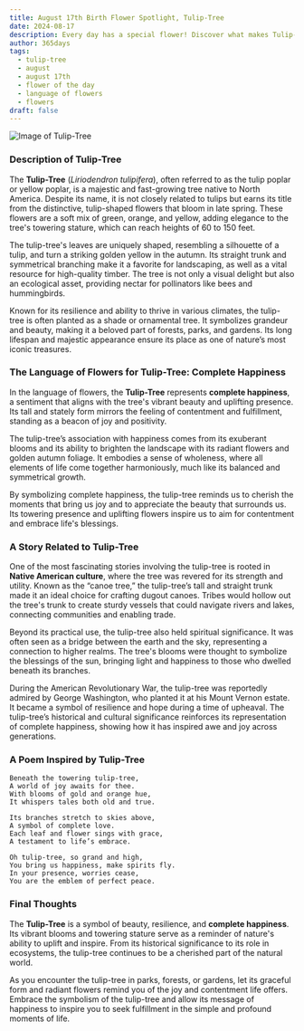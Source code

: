 ```yaml
---
title: August 17th Birth Flower Spotlight, Tulip-Tree
date: 2024-08-17
description: Every day has a special flower! Discover what makes Tulip-Tree unique as today’s birth flower and its symbolic meaning.
author: 365days
tags:
  - tulip-tree
  - august
  - august 17th
  - flower of the day
  - language of flowers
  - flowers
draft: false
---
```


![Image of Tulip-Tree](https://cdn.pixabay.com/photo/2013/05/27/14/16/tulip-tree-113995_1280.jpg#center)


### Description of Tulip-Tree

The **Tulip-Tree** (_Liriodendron tulipifera_), often referred to as the tulip poplar or yellow poplar, is a majestic and fast-growing tree native to North America. Despite its name, it is not closely related to tulips but earns its title from the distinctive, tulip-shaped flowers that bloom in late spring. These flowers are a soft mix of green, orange, and yellow, adding elegance to the tree's towering stature, which can reach heights of 60 to 150 feet.

The tulip-tree's leaves are uniquely shaped, resembling a silhouette of a tulip, and turn a striking golden yellow in the autumn. Its straight trunk and symmetrical branching make it a favorite for landscaping, as well as a vital resource for high-quality timber. The tree is not only a visual delight but also an ecological asset, providing nectar for pollinators like bees and hummingbirds.

Known for its resilience and ability to thrive in various climates, the tulip-tree is often planted as a shade or ornamental tree. It symbolizes grandeur and beauty, making it a beloved part of forests, parks, and gardens. Its long lifespan and majestic appearance ensure its place as one of nature’s most iconic treasures.

### The Language of Flowers for Tulip-Tree: Complete Happiness

In the language of flowers, the **Tulip-Tree** represents **complete happiness**, a sentiment that aligns with the tree's vibrant beauty and uplifting presence. Its tall and stately form mirrors the feeling of contentment and fulfillment, standing as a beacon of joy and positivity.

The tulip-tree’s association with happiness comes from its exuberant blooms and its ability to brighten the landscape with its radiant flowers and golden autumn foliage. It embodies a sense of wholeness, where all elements of life come together harmoniously, much like its balanced and symmetrical growth.

By symbolizing complete happiness, the tulip-tree reminds us to cherish the moments that bring us joy and to appreciate the beauty that surrounds us. Its towering presence and uplifting flowers inspire us to aim for contentment and embrace life's blessings.

### A Story Related to Tulip-Tree

One of the most fascinating stories involving the tulip-tree is rooted in **Native American culture**, where the tree was revered for its strength and utility. Known as the “canoe tree,” the tulip-tree’s tall and straight trunk made it an ideal choice for crafting dugout canoes. Tribes would hollow out the tree's trunk to create sturdy vessels that could navigate rivers and lakes, connecting communities and enabling trade.

Beyond its practical use, the tulip-tree also held spiritual significance. It was often seen as a bridge between the earth and the sky, representing a connection to higher realms. The tree's blooms were thought to symbolize the blessings of the sun, bringing light and happiness to those who dwelled beneath its branches.

During the American Revolutionary War, the tulip-tree was reportedly admired by George Washington, who planted it at his Mount Vernon estate. It became a symbol of resilience and hope during a time of upheaval. The tulip-tree’s historical and cultural significance reinforces its representation of complete happiness, showing how it has inspired awe and joy across generations.

### A Poem Inspired by Tulip-Tree

```
Beneath the towering tulip-tree,  
A world of joy awaits for thee.  
With blooms of gold and orange hue,  
It whispers tales both old and true.  

Its branches stretch to skies above,  
A symbol of complete love.  
Each leaf and flower sings with grace,  
A testament to life’s embrace.  

Oh tulip-tree, so grand and high,  
You bring us happiness, make spirits fly.  
In your presence, worries cease,  
You are the emblem of perfect peace.  
```

### Final Thoughts

The **Tulip-Tree** is a symbol of beauty, resilience, and **complete happiness**. Its vibrant blooms and towering stature serve as a reminder of nature's ability to uplift and inspire. From its historical significance to its role in ecosystems, the tulip-tree continues to be a cherished part of the natural world.

As you encounter the tulip-tree in parks, forests, or gardens, let its graceful form and radiant flowers remind you of the joy and contentment life offers. Embrace the symbolism of the tulip-tree and allow its message of happiness to inspire you to seek fulfillment in the simple and profound moments of life.